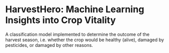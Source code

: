 # HarvestHero: Machine Learning Insights into Crop Vitality

 A classification model implemented to determine the outcome of the harvest season, i.e. whether the crop would be healthy (alive), damaged by pesticides, or damaged by other reasons.
